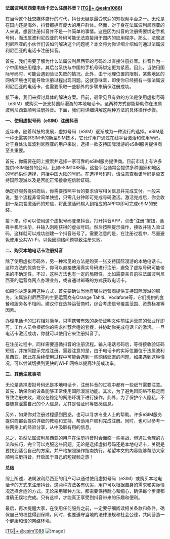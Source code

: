 **法属波利尼西亚电话卡怎么注册抖音？[[TG💪+ @esim1088](https://t.me/s/esim1088)]**

在当今这个社交媒体盛行的时代，抖音无疑是最受欢迎的短视频平台之一。无论是在国内还是海外，抖音都拥有庞大的用户群体。然而，对于身在法属波利尼西亚的人来说，想要注册抖音并不是一件简单的事情。这是因为抖音的注册需要绑定手机号码，而法属波利尼西亚的号码可能无法直接用于国内的应用程序。那么，法属波利尼西亚的小伙伴们该如何解决这个问题呢？本文将为你详细介绍如何通过法属波利尼西亚的电话卡注册抖音。

首先，我们需要了解为什么法属波利尼西亚的号码难以直接注册抖音。抖音作为一个中国的应用程序，其后台系统与中国的手机号码绑定更为紧密。因此，当使用国际号码时，可能会遇到验证失败的情况。此外，由于地理位置的限制，某些地区的网络环境也可能导致注册过程出现问题。这就意味着，即使你已经拥有一张法属波利尼西亚的电话卡，也需要采取一些额外的步骤来确保注册成功。

接下来，我们来探讨具体的解决方案。目前，最常见且有效的方法是使用虚拟号码（eSIM）或购买一张支持国际漫游的本地电话卡。这两种方式都能帮助你在法属波利尼西亚顺利注册抖音。下面，我们将详细讲解这两种方法的具体操作步骤。

**一、使用虚拟号码（eSIM）注册抖音**

近年来，随着科技的发展，虚拟号码（eSIM）逐渐成为一种流行的选择。eSIM是一种无需实体SIM卡的新型SIM技术，它允许用户通过在线平台激活和使用号码。对于身处法属波利尼西亚的用户来说，选择一款支持国际漫游的eSIM服务提供商至关重要。

首先，你需要在网上搜索并选择一家可靠的eSIM服务提供商。目前市场上有许多提供eSIM服务的公司，比如eSIM1088等。这些平台通常会提供多种国家和地区的号码供你选择，包括中国大陆的号码。在选择号码时，请注意查看该号码是否支持国际漫游以及是否能正常接收短信验证码。

确定好服务提供商后，你需要按照平台的要求填写相关信息并完成支付。一般来说，整个流程非常简单快捷，只需几分钟即可完成号码激活。激活完成后，你会收到一条包含激活码的短信，将此激活码输入到相应的APP中即可完成eSIM的安装。

接下来，你可以使用这个虚拟号码登录抖音。打开抖音APP，点击“注册”按钮，选择手机号注册，并输入刚刚获得的虚拟号码。然后按照提示操作，接收并输入验证码，这样就可以成功创建一个抖音账号了。需要注意的是，在注册过程中，尽量避免使用公共Wi-Fi，以免因网络问题导致注册失败。

**二、购买本地电话卡注册抖音**

除了使用虚拟号码外，另一种常见的方法是购买一张支持国际漫游的本地电话卡。这种方法的优势在于，你可以直接使用真实号码进行注册，避免了虚拟号码可能带来的不确定性。不过，这种方法也有一定的局限性，比如需要亲自前往法属波利尼西亚的运营商网点办理业务，或者通过邮寄的方式获取电话卡。

如果你决定采用这种方式，首先要确认当地有哪些运营商提供支持国际漫游的服务。法属波利尼西亚的主要运营商有Orange Tahiti、Vodafone等，它们提供的套餐和服务各不相同。建议你在选择运营商时，综合考虑信号覆盖范围、资费标准等因素。

办理电话卡的过程相对简单，只需携带有效的身份证明文件前往运营商的营业厅即可。工作人员会根据你的需求推荐合适的套餐，并协助你完成电话卡的激活。一旦电话卡激活成功，你就可以使用它来注册抖音了。

在注册过程中，同样需要遵循抖音的注册流程。输入电话号码后，等待接收验证码短信，并按照提示完成注册。需要注意的是，由于电话卡的实际位置位于法属波利尼西亚，因此在后续使用过程中可能会遇到一些网络延迟的问题。如果遇到这种情况，可以尝试切换到更快的Wi-Fi网络以提高注册成功率。

**三、其他注意事项**

无论是选择虚拟号码还是本地电话卡，注册抖音的过程中都有一些细节需要注意。首先，确保你的设备能够正常使用国际漫游功能。其次，为了避免因网络不稳定而导致注册失败，建议在稳定的网络环境下进行操作。此外，为了保护个人隐私，不要随意泄露自己的个人信息，尤其是验证码等敏感信息。

另外，如果你对注册过程感到困惑，也可以寻求专业人士的帮助。许多eSIM服务提供商都会提供详细的教程和支持，帮助用户顺利完成注册。同时，也可以参考一些网络上的经验分享，从中吸取有用的信息。

总之，虽然法属波利尼西亚的用户在注册抖音时会面临一些挑战，但通过合理的方法和技巧，完全可以克服这些问题。无论是选择虚拟号码还是本地电话卡，关键是要找到适合自己的方案，并严格按照操作指南执行。希望本文的内容能够帮助大家顺利注册抖音，开启属于自己的短视频之旅！

**总结**

综上所述，法属波利尼西亚的用户可以通过使用虚拟号码（eSIM）或购买本地电话卡的方式来注册抖音。这两种方法各有优劣，用户可以根据自身的需求和实际情况选择合适的方式。无论采用哪种方法，都需要保持耐心和细心，确保每个步骤都准确无误地完成。只有这样，才能真正享受到抖音带来的乐趣和便利。

最后，再次提醒大家，在使用任何服务之前，一定要仔细阅读相关条款和条件，确保自己的权益得到保障。同时，也要遵守当地的法律法规和社会公德，共同营造一个健康和谐的网络环境。

[[TG💪+ @esim1088](https://t.me/s/esim1088) ![Image](https://i.postimg.cc/4NQfJmqS/Snipaste-2025-05-13-00-14-12.png)]